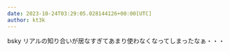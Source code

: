 ```yaml
---
date: 2023-10-24T03:29:05.028144126+00:00[UTC]
author: kt3k
---
```

bsky リアルの知り合いが居なすぎてあまり使わなくなってしまったなぁ・・・
